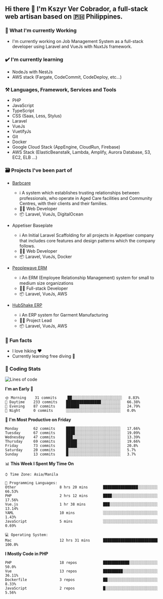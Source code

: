 ## Hi there 👋 I'm Kszyr Ver Cobrador, a full-stack web artisan based on 🇵🇭 Philippines.

### 🚀 What I'm currently Working

- I'm currently working on Job Management System as a full-stack developer using Laravel and VueJs with NuxtJs framework.

### ✔️ I'm currently learning

- NodeJs with NestJs
- AWS stack (Fargate, CodeCommit, CodeDeploy, etc...)

### ⚒️ Languages, Framework, Services and Tools
- PHP
- JavaScript
- TypeScript
- CSS (Saas, Less, Stylus)
- Laravel
- VueJs
- VuetifyJs
- Git
- Docker
- Google Cloud Stack (AppEngine, CloudRun, Firebase)
- AWS Stack (ElasticBeanstalk, Lambda, Amplify, Aurora Database, S3, EC2, ELB ...)


### 🗃 Projects I've been part of

- <a href="https://appetiser.com.au/portfolio/barbcare" target="_blank">Barbcare</a>

  - ℹ️ A system which establishes trusting relationships between professionals, who operate in Aged Care facilities and Community Centres, with their clients and their families.
  - 👨‍💻 Web Developer
  - 📦 Laravel, VueJs, DigitalOcean

- Appetiser Baseplate

  - ℹ️ An Initial Laravel Scaffolding for all projects in Appetiser company that includes core features and design patterns which the company follows.
  - 👨‍💻 Web Developer
  - 📦 Laravel, VueJs, Docker

- <a href="https://peoplewave.co" target="_blank">Peoplewave ERM</a>

  - ℹ️ An ERM (Employee Relationship Management) system for small to medium size organizations
  - 👨‍💻 Full-stack Developer
  - 📦 Laravel, VueJs, AWS

- <a href="https://www.posbang.com/garment-erp" target="_blank">HubShake ERP</a>

  - ℹ️ An ERP system for Garment Manufacturing
  - 👨‍💻 Project Lead
  - 📦 Laravel, VueJs, AWS

### 🌴 Fun facts

- I love hiking ❤️
- Currently learning free diving 🥽

### 🌟 Coding Stats

<!-- WakaTime Stats -->

<!--START_SECTION:waka-->
![Lines of code](https://img.shields.io/badge/From%20Hello%20World%20I%27ve%20Written-424378%20lines%20of%20code-blue)

**I'm an Early 🐤** 

```text
🌞 Morning    31 commits     ██░░░░░░░░░░░░░░░░░░░░░░░   8.83% 
🌆 Daytime    233 commits    ████████████████░░░░░░░░░   66.38% 
🌃 Evening    87 commits     ██████░░░░░░░░░░░░░░░░░░░   24.79% 
🌙 Night      0 commits      ░░░░░░░░░░░░░░░░░░░░░░░░░   0.0%

```
📅 **I'm Most Productive on Friday** 

```text
Monday       62 commits     ████░░░░░░░░░░░░░░░░░░░░░   17.66% 
Tuesday      67 commits     ████░░░░░░░░░░░░░░░░░░░░░   19.09% 
Wednesday    47 commits     ███░░░░░░░░░░░░░░░░░░░░░░   13.39% 
Thursday     69 commits     █████░░░░░░░░░░░░░░░░░░░░   19.66% 
Friday       73 commits     █████░░░░░░░░░░░░░░░░░░░░   20.8% 
Saturday     20 commits     █░░░░░░░░░░░░░░░░░░░░░░░░   5.7% 
Sunday       13 commits     █░░░░░░░░░░░░░░░░░░░░░░░░   3.7%

```


📊 **This Week I Spent My Time On** 

```text
⌚︎ Time Zone: Asia/Manila

💬 Programming Languages: 
Other                    8 hrs 20 mins       ████████████████░░░░░░░░░   66.53% 
PHP                      2 hrs 12 mins       ████░░░░░░░░░░░░░░░░░░░░░   17.56% 
Vue.js                   1 hr 38 mins        ███░░░░░░░░░░░░░░░░░░░░░░   13.14% 
YAML                     10 mins             ░░░░░░░░░░░░░░░░░░░░░░░░░   1.43% 
JavaScript               5 mins              ░░░░░░░░░░░░░░░░░░░░░░░░░   0.69%

💻 Operating System: 
Mac                      12 hrs 31 mins      █████████████████████████   100.0%

```

**I Mostly Code in PHP** 

```text
PHP                      18 repos            ████████████░░░░░░░░░░░░░   50.0% 
Vue                      13 repos            █████████░░░░░░░░░░░░░░░░   36.11% 
Dockerfile               3 repos             ██░░░░░░░░░░░░░░░░░░░░░░░   8.33% 
JavaScript               2 repos             █░░░░░░░░░░░░░░░░░░░░░░░░   5.56%

```



<!--END_SECTION:waka-->

